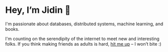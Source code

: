 # Hey, I’m Jidin 👋

I'm passionate about databases, distributed systems, machine learning, and books. 

I'm counting on the serendipity of the internet to meet new and interesting folks. If you think making friends as adults is hard, [hit me up](mailto:jd@jidin.co) – I won’t bite :)  
